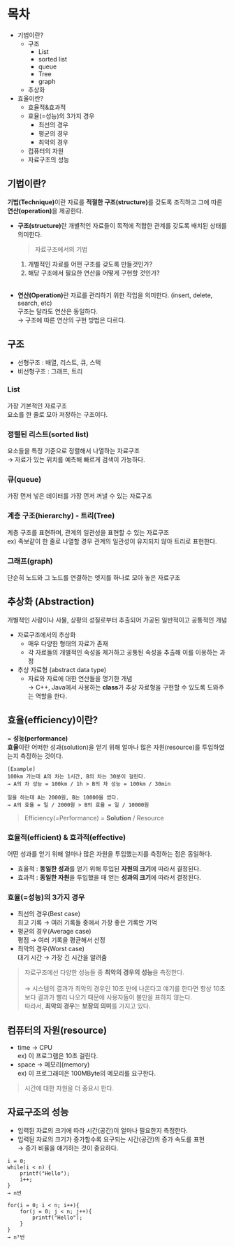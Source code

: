 # 목차
* 기법이란?
    * 구조
        * List
        * sorted list
        * queue
        * Tree
        * graph
    * 추상화
* 효율이란?
    * 효율적&효과적
    * 효율(=성능)의 3가지 경우
       * 최선의 경우
        * 평균의 경우
        * 최악의 경우
    * 컴퓨터의 자원
    * 자료구조의 성능

## 기법이란?
<b>기법(Technique)</b>이란 자료를 <b>적절한 구조(structure)</b>를 갖도록 조직하고 그에 따른 <b>연산(operation)</b>을 제공한다.

* <b>구조(structure)</b>란 개별적인 자료들이 목적에 적합한 관계를 갖도록 배치된 상태를 의미한다.

    > 자료구조에서의 기법
    1. 개별적인 자료를 어떤 구조를 갖도록 만들것인가?
    2. 해당 구조에서 필요한 연산을 어떻게 구현할 것인가?
    <br/><br/>

* <b>연산(Operation)</b>란 자료를 관리하기 위한 작업을 의미한다. (insert, delete, search, etc) <br/>
구조는 달라도 연산은 동일하다. <br/>
→ 구조에 따른 연산의 구현 방법은 다르다.

## 구조
* 선형구조 : 배열, 리스트, 큐, 스택
* 비선형구조 : 그래프, 트리

### List
가장 기본적인 자료구조 <br/>
요소를 한 줄로 모아 저장하는 구조이다.

### 정렬된 리스트(sorted list)
요소들을 특정 기준으로 정렬해서 나열하는 자료구조 <br/>
→ 자료가 있는 위치를 예측해 빠르게 검색이 가능하다.

### 큐(queue)
가장 먼저 넣은 데이터를 가장 먼저 꺼낼 수 있는 자료구조 <br/>

### 계층 구조(hierarchy) - 트리(Tree)
계층 구조를 표현하며, 관계의 일관성을 표현할 수 있는 자료구조 <br/>
ex) 족보같이 한 줄로 나열할 경우 관계의 일관성이 유지되지 않아 트리로 표현한다.

### 그래프(graph)
단순히 노드와 그 노드를 연결하는 엣지를 하나로 모아 놓은 자료구조 <br/>

## 추상화 (Abstraction)
개별적인 사람이나 사물, 상황의 성질로부터 추출되어 가공된 일반적이고 공통적인 개념

* 자료구조에서의 추상화
    * 매우 다양한 형태의 자료가 존재
    * 각 자료들의 개별적인 속성을 제거하고 공통된 속성을 추출해 이를 이용하는 과정
* 추상 자료형 (abstract data type)
    * 자료와 자료에 대한 연산들을 명기한 개념 <br/>
    → C++, Java에서 사용하는 <b>class</b>가 추상 자료형을 구현할 수 있도록 도와주는 역할을 한다.

## 효율(efficiency)이란?
= <b>성능(performance)</b><br/>
<b>효율</b>이란 어떠한 성과(solution)을 얻기 위해 얼마나 많은 자원(resource)를 투입하였는지 측정하는 것이다.<br/>

```
[Example]
100km 가는데 A의 차는 1시간, B의 차는 30분이 걸린다.
→ A의 차 성능 = 100km / 1h > B의 차 성능 = 100km / 30min

일을 하는데 A는 2000원, B는 10000을 썼다.
→ A의 효율 = 일 / 2000원 > B의 효율 = 일 / 10000원
```

> Efficiency(=Performance) = <b>Solution</b> / Resource

### 효율적(efficient) & 효과적(effective)
어떤 성과를 얻기 위해 얼마나 많은 자원을 투입했는지를 측정하는 점은 동일하다.

* 효율적 : <b>동일한 성과</b>를 얻기 위해 투입된 <b>자원의 크기</b>에 따라서 결정된다.
* 효과적 : <b>동일한 자원</b>을 투입했을 때 얻는 <b>성과의 크기</b>에 따라서 결정된다.

### 효율(=성능)의 3가지 경우
* 최선의 경우(Best case) <br/>
    최고 기록 → 여러 기록들 중에서 가장 좋은 기록만 기억
* 평균의 경우(Average case) <br/>
    평점 → 여러 기록을 평균해서 산정
* 최악의 경우(Worst case) <br/>
    대기 시간 → 가장 긴 시간을 알려줌

> 자료구조에선 다양한 성능들 중 <b>최악의 경우의 성능</b>을 측정한다. <br/><br/>
→ 시스템의 결과가 최악의 경우인 10초 만에 나온다고 얘기를 한다면 항상 10초 보다 결과가 빨리 나오기 때문에 사용자들이 불만을 표하지 않는다. <br/>
따라서, <b>최악의 경우</b>는 <b>보장의 의미</b>를 가지고 있다. 

## 컴퓨터의 자원(resource)
* time → CPU <br/>
    ex) 이 프로그램은 10초 걸린다.
* space → 메모리(memory) <br/>
    ex) 이 프로그래미은 100MByte의 메모리를 요구한다.

> 시간에 대한 자원을 더 중요시 한다.

## 자료구조의 성능
* 입력된 자료의 크기에 따라 시간(공간)이 얼마나 필요한지 측정한다.
* 입력된 자료의 크기가 증가할수록 요구되는 시간(공간)의 증가 속도를 표현 <br/>
→ 증가 비율을 얘기하는 것이 중요하다.
```
i = 0;
while(i < n) {
    printf("Hello");
    i++;
}
→ n번

for(i = 0; i < n; i++){
    for(j = 0; j < n; j++){
        printf("Hello");
    }
}
→ n²번
```
